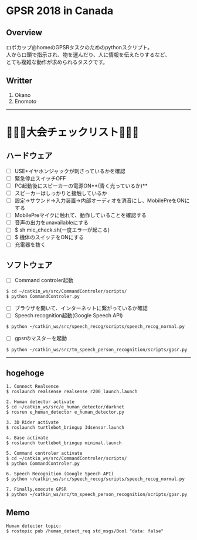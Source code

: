 # GPSR 2018 in Canada
## Overview
ロボカップ@homeのGPSRタスクのためのpythonスクリプト。  
人から口頭で指示され、物を運んだり、人に情報を伝えたりするなど、  
とても複雑な動作が求められるタスクです。

## Writter
1. Okano
2. Enomoto

--------------------------------------
# :triangular_flag_on_post::triangular_flag_on_post::triangular_flag_on_post:大会チェックリスト:triangular_flag_on_post::triangular_flag_on_post::triangular_flag_on_post:
## ハードウェア
- [ ] USE+イヤホンジャックが刺さっているかを確認
- [ ] 緊急停止スイッチOFF
- [ ] PC起動後にスピーカーの電源ON**(青く光っているか)**
- [ ] スピーカーはしっかりと接触しているか
- [ ] 設定->サウンド->入力装置->内部オーディオを消音にし、MobilePreをONにする
- [ ] MobilePreマイクに触れて、動作していることを確認する
- [ ] 音声の出力をunavailableにする
- [ ] $ sh mic_check.sh(一度エラーが起こる)
- [ ] $ 機体のスイッチをONにする
- [ ] 充電器を抜く
## ソフトウェア
- [ ] Command controler起動
```
$ cd ~/catkin_ws/src/CommandControler/scripts/
$ python CommandControler.py
```
- [ ] ブラウザを開いて、インターネットに繋がっているか確認
- [ ] Speech recognition起動(Google Speech API)
```
$ python ~/catkin_ws/src/speech_recog/scripts/speech_recog_normal.py
```
- [ ] gpsrのマスターを起動
```
$ python ~/catkin_ws/src/tm_speech_person_recognition/scripts/gpsr.py
```

---------------------------------------------------------------------------
## hogehoge
~~~
1. Connect Realsence
$ roslaunch realsense realsense_r200_launch.launch

2. Human detector activate
$ cd ~/catkin_ws/src/e_human_detector/darknet
$ rosrun e_human_detector e_human_detector.py

3. 3D Rider activate
$ roslaunch turtlebot_bringup 3dsensor.launch

4. Base activate
$ roslaunch turtlebot_bringup minimal.launch

5. Command controler activate
$ cd ~/catkin_ws/src/CommandControler/scripts/
$ python CommandControler.py

6. Speech Recognition (Google Speech API)
$ python ~/catkin_ws/src/speech_recog/scripts/speech_recog_normal.py

7. Finally,execute GPSR
$ python ~/catkin_ws/src/tm_speech_person_recognition/scripts/gpsr.py
~~~
## Memo
~~~
Human detecter topic:  
$ rostopic pub /human_detect_req std_msgs/Bool "data: false"
~~~
